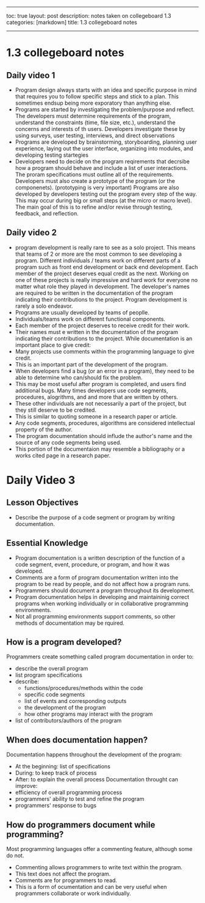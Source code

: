 ***
toc: true
layout: post
description: notes taken on collegeboard 1.3
categories: [markdown]
title: 1.3 collegeboard notes
***
# 1.3 collegeboard notes
## Daily video 1
* Program design always starts with an idea and specific purpose in mind that requires you to follow specific steps and stick to a plan. This sometimes endsup being more exporatory than anything else.
* Programs are started by investigating the problem/purpose and reflect. The developers must determine requirements of the program, understand the constraints (time, file size, etc.), understand the concerns and interests of th users. Developers investigate these by using surveys, user testing, interviews, and direct observations
* Programs are developed by brainstorming, storyboarding, planning user experience, laying out the user interface, organizing into modules, and developing testing startegies
* Developers need to decide on the program reqirements that decrsibe how a program should behave and include a list of user interactions. The proram specifications must outline all of the requirements. Developers must also create a prototype of the program (or the componenets). (prototyping is very important)
Programs are also developed by developers testing out the program every step of the way. This may occur during big or small steps (at the micro or macro level). The main goal of this is to refine and/or revise through testing, feedback, and reflection.

## Daily video 2
* program development is really rare to see as a solo project. This means that teams of 2 or more are the most common to see developing a program. Different individuals / teams work on different parts of a program such as front end development or back end development. Each member of the project deserves equal credit as the next. Working on one of these projects is really impressive and hard work for everyone no matter what role they played in development. The developer's names are required to be written in the documentation of the program indicating their contributions to the project.
Program development is rarely a solo endeavor.
* Programs are usually developed by teams of peoplle.
* Individuals/teams work on different functional components.
* Each member of the project deserves to receive credit for their work.
* Their names must e written in the documentation of the program indicating their contributions to the project.
While documentation is an important place to give credit:
* Many projects use comments within the programming language to give credit.
* This is an important part of the development of the program.
* When developers find a bug (or an error in a program), they need to be able to determine who can/should fix the problem.
* This may be most useful after program is completed, and users find additional bugs.
Many times developers use code segments, procedures, alogrithms, and and more that are written by others.
* These other individuals are not necessarily a part of the project, but they still deserve to be credited.
* This is similar to quoting someone in a research paper or article.
* Any code segments, procedures, algorithms are considered intellectual property of the author.
* The program documentation should influde the author's name and the source of any code segments being used.
* This portion of the documentaion may resemble a bibliography or a works cited page in a research paper.

# Daily Video 3
## Lesson Objectives
* Describe the purpose of a code segment or program by writing documentation.
## Essential Knowledge
* Program documentation is a written description of the function of a code segment, event, procedure, or program, and how it was developed.
* Comments are a form of program documentation written into the program to be read by people, and do not affect how a program runs.
* Programmers should document a program throughout its development.
* Program documentation helps in developing and maintaininig correct programs when working individually or in collaborative programming environments.
* Not all programming environments support comments, so other methods of documentation may be rquired.
## How is a program developed?
Programmers create something called program documentation in order to:
* describe the overall program
* list program specifications
* describe:
    * functions/procedures/methods within the code
    * specific code segments
    * list of events and corresponding outputs
    * the development of the program
    * how other programs may interact with the program
* list of contributors/authors of the program
## When does documentation happen?
Documentation happens throughout the development of the program:
* At the beginning: list of specifications
* During: to keep track of process
* After: to explain the overall process
Documentation throught can improve:
* efficiency of overall programming process
* programmers' ability to test and refine the program
* programmers' response to bugs
## How do programmers document while programming?
Most programming languages offer a commenting feature, although some do not.
* Commenting allows programmers to write text within the program.
* This text does not affect the program.
* Comments are for programmers to read.
* This is a form of ocumentation and can be very useful when programmers collaborate or work individually.






